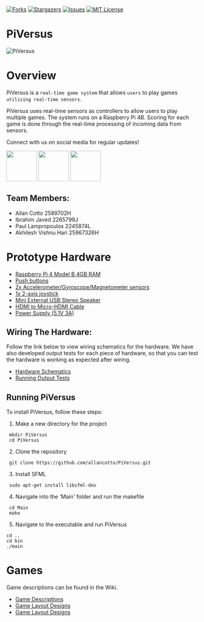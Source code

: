 [![Forks][forks-shield]][forks-url]
[![Stargazers][stars-shield]][stars-url]
[![Issues][issues-shield]][issues-url]
[![MIT License][license-shield]][license-url]


<!-- MARKDOWN LINKS & IMAGES -->
<!-- https://www.markdownguide.org/basic-syntax/#reference-style-links -->
[forks-shield]: https://img.shields.io/github/forks/allancotto/PiVersus
[forks-url]: https://github.com/allancotto/PiVersus/network/members
[stars-shield]: https://img.shields.io/github/stars/allancotto/PiVersus
[stars-url]: https://github.com/allancotto/PiVersus/stargazers
[issues-shield]: https://img.shields.io/github/issues/allancotto/PiVersus
[issues-url]: https://github.com/allancotto/PiVersus/issues
[license-shield]: https://img.shields.io/github/license/allancotto/PiVersus
[license-url]: https://github.com/allancotto/PiVersus/blob/main/LICENSE



# PiVersus

![PiVersus](https://user-images.githubusercontent.com/35377323/115171986-31849380-a0bc-11eb-97fe-7317b7379ac3.gif)


# Overview

PiVersus is a `real-time game system` that allows `users` to play games `utilising real-time sensors`.

PiVersus uses real-time sensors as controllers to allow users to play multiple games. 
The system runs on a Raspberry Pi 4B. Scoring for each game is done through the real-time
processing of incoming data from sensors.

Connect with us on social media for regular updates!

[<img src=https://edent.github.io/SuperTinyIcons/images/svg/facebook.svg width=80>](https://www.facebook.com/piversusgame)
[<img src=https://edent.github.io/SuperTinyIcons/images/svg/instagram.svg width=80>](https://www.instagram.com/pi_versus/)
[<img src=https://edent.github.io/SuperTinyIcons/images/svg/youtube.svg width=80>](https://www.youtube.com/channel/UCxI0JWJ07GGeQGmsw30Y7qQ)

## Team Members:
* Allan Cotto 2589702H
* Ibrahim Javed 2265799J
* Paul Lampropoulos 2245874L
* Akhilesh Vishnu Hari 25967326H


# Prototype Hardware
* [Raspberry Pi 4 Model B 4GB RAM](https://thepihut.com/products/raspberry-pi-4-model-b)
* [Push buttons](https://www.ebay.co.uk/itm/154400487760)
* [2x Accelerometer/Gyroscope/Magnetometer sensors](https://thepihut.com/products/adafruit-precision-nxp-9-dof-breakout-board-ada3463?variant=12364068519998)
* [1x 2-axis joystick](https://www.parallax.com/product/2-axis-joystick/)
* [Mini External USB Stereo Speaker](https://thepihut.com/products/mini-external-usb-stereo-speaker?variant=31955934801)
* [HDMI to Micro-HDMI Cable](https://thepihut.com/products/micro-hdmi-to-standard-hdmi-a-cable?variant=31597425033278) 
* [Power Supply (5.1V 3A)](https://thepihut.com/products/raspberry-pi-psu-uk?variant=20064004505662)


## Wiring The Hardware:

Follow the link below to view wiring schematics for the hardware. We have also developed output tests
for each piece of hardware, so that you can test the hardware is working as expected after wiring. 

* [Hardware Schematics](https://github.com/allancotto/PiVersus/wiki/Wiring-Diagrams)
* [Running Output Tests](https://github.com/allancotto/PiVersus/wiki/Running-Hardware-Output-Tests)



## Running PiVersus

To install PiVersus, follow these steps:


1. Make a new directory for the project
```
 mkdir PiVersus
 cd PiVersus
```


2. Clone the repository 
```
 git clone https://github.com/allancotto/PiVersus.git
```


3. Install SFML 
```
 sudo apt-get install libsfml-dev
```

4. Navigate into the 'Main' folder and run the makefile
```
 cd Main
 make
```

5. Navigate to the executable and run PiVersus

```
cd ..
cd bin
./main
```


# Games
Game descriptions can be found in the Wiki.

* [Game Descriptions](https://github.com/allancotto/PiVersus/wiki/Game-Descriptions)
* [Game Layout Designs](https://github.com/allancotto/PiVersus/wiki/Game-Layout-Designs)
* [Game Layout Designs](https://github.com/allancotto/PiVersus/wiki/Game-Logo)







<!-- MARKDOWN LINKS & IMAGES -->
<!-- https://www.markdownguide.org/basic-syntax/#reference-style-links -->
[forks-shield]: https://img.shields.io/github/forks/allancotto/PiVersus
[forks-url]: https://github.com/allancotto/PiVersus/network/members
[stars-shield]: https://img.shields.io/github/stars/allancotto/PiVersus
[stars-url]: https://github.com/allancotto/PiVersus/stargazers
[issues-shield]: https://img.shields.io/github/issues/allancotto/PiVersus
[issues-url]: https://github.com/allancotto/PiVersus/issues
[license-shield]: https://img.shields.io/github/license/allancotto/PiVersus
[license-url]: https://github.com/allancotto/PiVersus/blob/main/LICENSE

